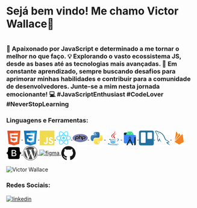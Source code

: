 <h1 align="left">Sejá bem vindo! Me chamo Victor Wallace👋<h1>

<h3 align="left">🚀 Apaixonado por JavaScript e determinado a me tornar o melhor no que faço. 💡 Explorando o vasto ecossistema JS, desde as bases até as tecnologias mais avançadas. 🌟 Em constante aprendizado, sempre buscando desafios para aprimorar minhas habilidades e contribuir para a comunidade de desenvolvedores. Junte-se a mim nesta jornada emocionante! 💻 #JavaScriptEnthusiast #CodeLover #NeverStopLearning</h3>

<!--LINGUAGENS E FERRAMENTAS-->
<h3 align="left">Linguagens e Ferramentas:</h3>
<div style="display:inline_block">
  <!--HTML-->
  <a href="https://www.w3schools.com/html/" tar rget="_blank" rel="noreferrer">
    <img align="center" height="40" width="40" alt="html-icon" src="https://raw.githubusercontent.com/devicons/devicon/master/icons/html5/html5-original.svg">
  </a>
  <!--CSS-->
  <a href="https://www.w3schools.com/css/" target="_blank" rel="noreferrer">
    <img align="center" height="40" width="40" alt="css-icon" src="https://raw.githubusercontent.com/devicons/devicon/master/icons/css3/css3-original.svg">
  </a>
  <!--JAVASCRIPT-->
  <a href="https://developer.mozilla.org/en-US/docs/Web/JavaScript" target="_blank" rel="noreferrer">
     <img align="center" height="40" width="40" alt="js-icon"  src="https://raw.githubusercontent.com/devicons/devicon/master/icons/javascript/javascript-plain.svg">
  </a>
 <!--REACT-->
  <a href="https://react.dev/" target="_blank" rel="noreferrer">
     <img align="center" height="40" width="40" alt="react-icon"  src="https://raw.githubusercontent.com/devicons/devicon/master/icons/react/react-original.svg">
  </a>
  <!--PHP-->
  <a href="https://www.php.net" target="_blank" rel="noreferrer">
    <img align="center" height="40" width="40" alt="php-icon" src="https://raw.githubusercontent.com/devicons/devicon/master/icons/php/php-original.svg">
  </a>
  <!--PYTHON-->
  <a href="https://www.python.org/" target="_blank" rel="noreferrer">
    <img align="center" height="40" width="40" alt="python-icon" src="https://raw.githubusercontent.com/devicons/devicon/master/icons/python/python-original.svg">
  </a>
  <!--JAVA-->
  <a href="https://www.java.com/" target="_blank" rel="noreferrer">
    <img align="center" height="40" width="40" alt="java-icon" src="https://raw.githubusercontent.com/devicons/devicon/master/icons/java/java-original.svg">
  </a>
 <!--ANDROIDSTUDIO-->
  <a href="https://developer.android.com/studio/intro?hl=pt-br" target="_blank" rel="noreferrer">
    <img align="center" height="40" width="40" alt="androidStudio-icon" src="https://raw.githubusercontent.com/devicons/devicon/55609aa5bd817ff167afce0d965585c92040787a/icons/androidstudio/androidstudio-original.svg">
  </a>
   <!--TRELLO-->
  <a href="https://trello.com/home" target="_blank" rel="noreferrer">
    <img align="center" height="40" width="40" alt="trello-icon" src="https://raw.githubusercontent.com/devicons/devicon/55609aa5bd817ff167afce0d965585c92040787a/icons/trello/trello-plain.svg">
  </a>
  <!--MYSQL-->
  <a href="https://www.mysql.com/" target="_blank" rel="noreferrer">
     <img align="center" height="40" width="40" alt="mysql-icon" src="https://raw.githubusercontent.com/devicons/devicon/master/icons/mysql/mysql-original.svg">
  </a>
<!--FIREBASE-->
  <a href="https://firebase.google.com/?hl=pt" target="_blank" rel="noreferrer">
     <img align="center" height="40" width="40" alt="firebase-icon" src="https://raw.githubusercontent.com/devicons/devicon/55609aa5bd817ff167afce0d965585c92040787a/icons/firebase/firebase-plain.svg">
  </a>
  <!--BOOTSTRAP-->
  <a href="https://getbootstrap.com/" target="_blank" rel="noreferrer">
    <img align="center" height="40" width="40" alt="bootstrap-icon" src="https://raw.githubusercontent.com/devicons/devicon/master/icons/bootstrap/bootstrap-plain.svg">
  </a>
  <!--WORDPRESS-->
  <a href="https://www.wordpress.com/" target="_blank" rel="noreferrer">
    <img align="center" height="40" width="40" alt="wordpress-icon" src="https://raw.githubusercontent.com/devicons/devicon/master/icons/wordpress/wordpress-plain.svg">
  </a>
  <!--FIGMA-->
  <a href="https://www.figma.com/" target="_blank" rel="noreferrer">
    <img align="center" height="40" width="40" alt="figma" src="https://www.vectorlogo.zone/logos/figma/figma-icon.svg"/>
  </a>
 <!--GITHUB-->
 <a href="https://github.com/Victor-Wallace/" target="_blank" rel="noreferrer">
   <img align="center" height="40" width="40" alt="github-icon" src="https://raw.githubusercontent.com/devicons/devicon/master/icons/github/github-original.svg">
 </a>
</div>
  
   <!--LINGUAGENS E FERRAMENTAS MAIS UTILIZADAS-->
  <p>
    <img align="center" width="480" alt="Victor Wallace" src="https://github-readme-stats.vercel.app/api/top-langs?username=victor-wallace&show_icons=true&locale=en&layout=compact&theme=panda"/>
  </p>
</div>
  
<!--REDES SOCIAIS-->
<h3 align="left">Redes Sociais:</h3>
<div align="left" style="display:inline_block">
  <!--LINKEDIN-->
  <a href="https://www.linkedin.com/in/victor-wallace-dev-br/" target="blank">
    <img align="center" alt="linkedin" src="https://img.shields.io/badge/LinkedIn-0077B5?style=for-the-badge&logo=linkedin&logoColor=white" />
  </a>

 

  </div>

